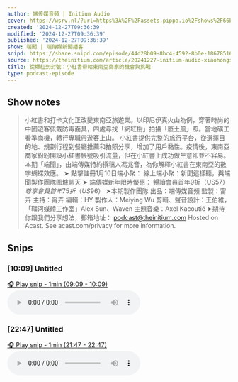 ```yaml
---
author: 端传媒音頻 | Initium Audio
cover: https://wsrv.nl/?url=https%3A%2F%2Fassets.pippa.io%2Fshows%2F66b07190af99592b5329f43a%2Fshow-cover.jpeg&w=200&h=200
created: '2024-12-27T09:36:39'
modified: '2024-12-27T09:36:39'
published: '2024-12-27T09:36:39'
show: 端聞 | 端傳媒新聞播客
snipd: https://share.snipd.com/episode/44d28b09-8bc4-4592-8b0e-186785169225
source: https://theinitium.com/article/20241227-initium-audio-xiaohongshu-southeastasia-tourism
title: 從爆紅到封號：小紅書帶給東南亞商家的機會與挑戰
type: podcast-episode
---
```



## Show notes
> 小紅書和打卡文化正改變東南亞旅遊業。以印尼伊真火山為例，穿著時尚的中國遊客佩戴防毒面具，四處尋找「網紅樹」拍攝「廢土風」照。當地礦工看準商機，轉行專職帶遊客上山。
> 小紅書提供完整的旅行平台，從選擇目的地、規劃行程到餐廳推薦和拍照分享，增加了用戶黏性。疫情後，東南亞商家紛紛開設小紅書帳號吸引流量，但在小紅書上成功做生意卻並不容易。
> 本期「端聞」，由端傳媒特約撰稿人馮兆音，為你解釋小紅書在東南亞的數字蝴蝶效應。
> ➤ 點擊註冊1月10日端小聚： 線上端小聚：新聞這樣聽，與端聞製作團隊圍爐聊天 
> ➤ 端傳媒新年限時優惠：
> 暢讀會員首年9折（US$57） 
> 尊享會員首年75折（US$96） 
> ➤本期製作團隊 
> 出品：端傳媒音頻
> 監製：甯卉
> 主持：甯卉
> 編輯：HY
> 製作人：Meiying Wu
> 剪輯、聲音設計：王伯維，「韁河媒體工作室」Alex Sun、Waven
> 主題音樂：Axel Kacoutié
> ➤期待你跟我們分享想法，郵箱地址： podcast@theinitium.com 
> Hosted on Acast. See  acast.com/privacy  for more information.

## Snips
### [10:09] Untitled
[🎧 Play snip - 1min️ (09:09 - 10:09)](https://share.snipd.com/snip/c5e3d003-230a-423a-9c6c-10f60c8fd92b)
<audio controls> <source src="https://sphinx.acast.com/p/open/s/66b07190af99592b5329f43a/e/676e5838a5aeb35e7ccfd04d/media.mp3#t=09:09,10:09"> </audio>
### [22:47] Untitled
[🎧 Play snip - 1min️ (21:47 - 22:47)](https://share.snipd.com/snip/97f2e673-093a-443d-9060-2debc8cc32e6)
<audio controls> <source src="https://sphinx.acast.com/p/open/s/66b07190af99592b5329f43a/e/676e5838a5aeb35e7ccfd04d/media.mp3#t=21:47,22:47"> </audio>
